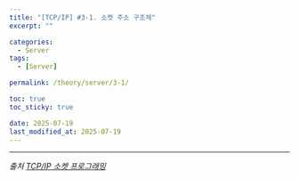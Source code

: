 ```yaml
---
title: "[TCP/IP] #3-1. 소켓 주소 구조체"
excerpt: ""

categories:
  - Server
tags:
  - [Server]

permalink: /theory/server/3-1/

toc: true
toc_sticky: true

date: 2025-07-19
last_modified_at: 2025-07-19
---
```



--- 

*출처*
*[TCP/IP 소켓 프로그래밍](https://search.shopping.naver.com/book/catalog/33162396667?cat_id=50010766&frm=PBOKPRO&query=tcpip+%EC%86%8C%EC%BC%93+%ED%94%84%EB%A1%9C%EA%B7%B8%EB%9E%98%EB%B0%8D&NaPm=ct%3Dmcu2vq8o%7Cci%3D46a3a47011533e76f80c1a2987e39750d2a51920%7Ctr%3Dboknx%7Csn%3D95694%7Chk%3D0ad8d61295c785b69f496e796c951cba129e06d6)*
